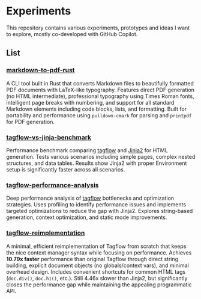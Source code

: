 # Experiments

This repository contains various experiments, prototypes and ideas I want to explore, mostly co-developed with GitHub Copilot.

## List

### [markdown-to-pdf-rust](./markdown-to-pdf-rust/)

A CLI tool built in Rust that converts Markdown files to beautifully formatted PDF documents with LaTeX-like typography. Features direct PDF generation (no HTML intermediate), professional typography using Times Roman fonts, intelligent page breaks with numbering, and support for all standard Markdown elements including code blocks, lists, and formatting. Built for portability and performance using `pulldown-cmark` for parsing and `printpdf` for PDF generation.

### [tagflow-vs-jinja-benchmark](./tagflow-vs-jinja-benchmark/)

Performance benchmark comparing [tagflow](https://github.com/lessrest/tagflow) and [Jinja2](https://jinja.palletsprojects.com/en/stable/) for HTML generation. Tests various scenarios including simple pages, complex nested structures, and data tables. Results show Jinja2 with proper Environment setup is significantly faster across all scenarios.

### [tagflow-performance-analysis](./tagflow-performance-analysis/)

Deep performance analysis of [tagflow](https://github.com/lessrest/tagflow) bottlenecks and optimization strategies. Uses profiling to identify performance issues and implements targeted optimizations to reduce the gap with Jinja2. Explores string-based generation, context optimization, and static mode improvements.

### [tagflow-reimplementation](./tagflow-reimplementation/)

A minimal, efficient reimplementation of Tagflow from scratch that keeps the nice context manager syntax while focusing on performance. Achieves **10.79x faster** performance than original Tagflow through direct string building, explicit document objects (no globals/context vars), and minimal overhead design. Includes convenient shortcuts for common HTML tags (`doc.div()`, `doc.h1()`, etc.). Still 4.46x slower than Jinja2, but significantly closes the performance gap while maintaining the appealing programmatic API.

